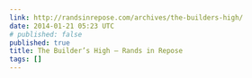 ```yaml
---
link: http://randsinrepose.com/archives/the-builders-high/
date: 2014-01-21 05:23 UTC
# published: false
published: true
title: The Builder’s High – Rands in Repose
tags: []
---
```



